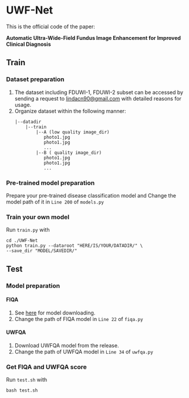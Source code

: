 # UWF-Net
This is the official code of the paper:

**Automatic Ultra-Wide-Field Fundus Image Enhancement for Improved Clinical Diagnosis**

## Train
### Dataset preparation
1. The dataset including FDUWI-1, FDUWI-2 subset can be accessed by sending a request to lindacn90@gmail.com with detailed reasons for usage. 
2. Organize dataset within the following manner:
   ```
   |--datadir
       |--train
           |--A (low quality image_dir)
              photo1.jpg
              photo1.jpg
              ...
           |--B ( quality image_dir)
              photo1.jpg
              photo1.jpg
              ...
   ```
### Pre-trained model preparation
Prepare your pre-trained disease classification model and Change the model path of it in `Line 200` of `models.py`

### Train your own model
Run `train.py` with
   ```
   cd ./UWF-Net
   python train.py --dataroot "HERE/IS/YOUR/DATADIR/" \
   --save_dir "MODEL/SAVEDIR/"
  ```

## Test
### Model preparation
#### FIQA
1. See [here](https://github.com/hzfu/EyeQ) for model downloading.
2. Change the path of FIQA model in `Line 22` of `fiqa.py`
#### UWFQA
1. Download UWFQA model from the release.
2. Change the path of UWFQA model in `Line 34` of `uwfqa.py`

### Get FIQA and UWFQA score
Run `test.sh` with 
```
bash test.sh
```
